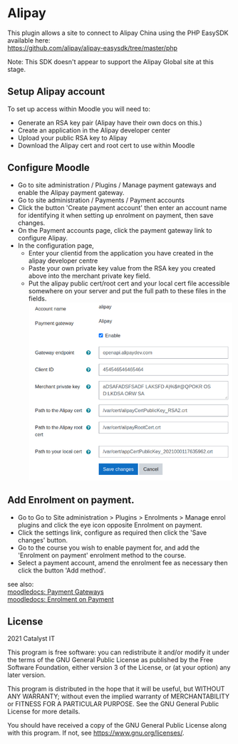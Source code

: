 # Alipay  #

This plugin allows a site to connect to Alipay China using the PHP EasySDK available here:  
https://github.com/alipay/alipay-easysdk/tree/master/php  
  
Note: This SDK doesn't appear to support the Alipay Global site at this stage.

## Setup Alipay account ##
To set up access within Moodle you will need to:
* Generate an RSA key pair (Alipay have their own docs on this.)
* Create an application in the Alipay developer center
* Upload your public RSA key to Alipay 
* Download the Alipay cert and root cert to use within Moodle

## Configure Moodle
* Go to site administration / Plugins / Manage payment gateways and enable the Alipay payment gateway.
* Go to site administration / Payments / Payment accounts
* Click the button 'Create payment account' then enter an account name for identifying it when setting up enrolment on payment, then save changes.
* On the Payment accounts page, click the payment gateway link to configure Alipay.
* In the configuration page, 
    * Enter your clientid from the application you have created in the alipay developer centre
    * Paste your own private key value from the RSA key you created above into the merchant private key field.
    * Put the alipay public cert/root cert and your local cert file accessible somewhere on your server and put the full path to these files in the fields.
      ![Alipay config](pix/alipayconfigexample.png)
      
## Add Enrolment on payment.
* Go to Go to Site administration > Plugins > Enrolments > Manage enrol plugins and click the eye icon opposite Enrolment on payment.
* Click the settings link, configure as required then click the 'Save changes' button.
* Go to the course you wish to enable payment for, and add the 'Enrolment on payment' enrolment method to the course.
* Select a payment account, amend the enrolment fee as necessary then click the button 'Add method'.

see also:  
[moodledocs: Payment Gateways](https://docs.moodle.org/en/Payment_gateways)  
[moodledocs: Enrolment on Payment](https://docs.moodle.org/en/Enrolment_on_payment)

## License ##

2021 Catalyst IT

This program is free software: you can redistribute it and/or modify it under
the terms of the GNU General Public License as published by the Free Software
Foundation, either version 3 of the License, or (at your option) any later
version.

This program is distributed in the hope that it will be useful, but WITHOUT ANY
WARRANTY; without even the implied warranty of MERCHANTABILITY or FITNESS FOR A
PARTICULAR PURPOSE.  See the GNU General Public License for more details.

You should have received a copy of the GNU General Public License along with
this program.  If not, see <https://www.gnu.org/licenses/>.
